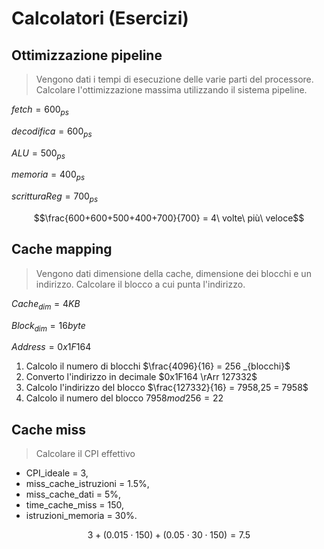 <script type="text/javascript" src="https://cdnjs.cloudflare.com/ajax/libs/mathjax/2.7.0/MathJax.js?config=TeX-AMS_CHTML"></script>
<script type="text/x-mathjax-config">
  MathJax.Hub.Config({
    tex2jax: {
      inlineMath: [ ['$','$'], ["\\(","\\)"] ],
      processEscapes: true
    }
  });
</script>

# Calcolatori (Esercizi)

## Ottimizzazione pipeline

> Vengono dati i tempi di esecuzione delle varie parti del processore. Calcolare l'ottimizzazione massima utilizzando il sistema pipeline.

$fetch = 600_{ps}$

$decodifica = 600_{ps}$

$ALU = 500_{ps}$

$memoria = 400_{ps}$

$scritturaReg = 700_{ps}$

$$\frac{600+600+500+400+700}{700} = 4\ volte\ più\  veloce$$

## Cache mapping

> Vengono dati dimensione della cache, dimensione dei blocchi e un indirizzo. Calcolare il blocco a cui punta l'indirizzo.

$Cache_{dim} = 4KB$

$Block_{dim} = 16 byte$

$Address = 0x1F164$

1. Calcolo il numero di blocchi
   $\frac{4096}{16} = 256 _{blocchi}$
2. Converto l'indirizzo in decimale
   $0x1F164 \rArr 127332$
3. Calcolo l'indirizzo del blocco
   $\frac{127332}{16} = 7958,25 = 7958$
4. Calcolo il numero del blocco
   $7958mod256 = 22$

## Cache miss

> Calcolare il CPI effettivo

- CPI_ideale = 3,
- miss_cache_istruzioni = 1.5%,
- miss_cache_dati = 5%,
- time_cache_miss = 150,
- istruzioni_memoria = 30%.

$$3+(0.015 \cdot 150)+(0.05 \cdot 30 \cdot 150) = 7.5$$
